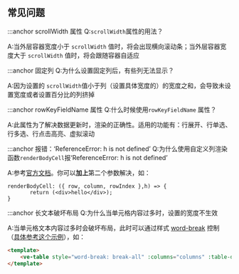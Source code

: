 ## 常见问题

:::anchor scrollWidth 属性
Q:`scrollWidth`属性的用法？

A:当外层容器宽度小于 `scrollWidth` 值时，将会出现横向滚动条；当外层容器宽度大于 `scrollWidth` 值时，将会跟随容器自适应

:::anchor 固定列
Q:为什么设置固定列后，有些列无法显示？

A:因为设置的 `scrollWidth`值小于列（设置具体宽度的）的宽度之和，会导致未设置宽度或者设置百分比的列挤掉

:::anchor rowKeyFieldName 属性
Q:什么时候使用`rowKeyFieldName` 属性？

A:此属性为了解决数据更新时，渲染的正确性。适用的功能有：行展开、行单选、行多选、行点击高亮、虚拟滚动

:::anchor 报错：‘ReferenceError: h is not defined’
Q:为什么使用自定义列渲染函数`renderBodyCell`报‘ReferenceError: h is not defined’

A:参考[官方文档](https://cn.vuejs.org/v2/guide/render-function.html#JSX)。你可以**加上**第二个参数解决，如：

```
renderBodyCell: ({ row, column, rowIndex },h) => {
       return (<div>hello</div>);
}
```

:::anchor 长文本破坏布局
Q:为什么当单元格内容过多时，设置的宽度不生效

A:当单元格文本内容过多时会破坏布局，此时可以通过样式 [word-break](https://developer.mozilla.org/zh-CN/docs/Web/CSS/word-break) 控制（[具体参考这个示例](#/zh/doc/table/column-width?anchor=long-text-destroys-layout)），如：

```html
<template>
    <ve-table style="word-break: break-all" :columns="columns" :table-data="tableData" />
</template>
```
